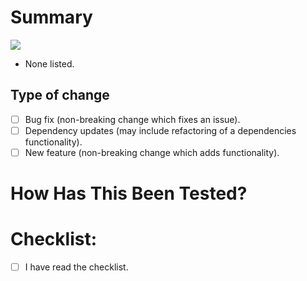# Summary
<!-- Please include a summary of the changes. -->



[![](https://img.shields.io/badge/tickets_and_issues_this_solves-blue?style=for-the-badge)](https://hamzamohdzubair.github.io/redant/)

<!-- Please include a list of Tickets and or Issues this PR resolves. -->

- None listed.

## Type of change
<!-- Please delete options that are not relevant. -->

- [ ] Bug fix (non-breaking change which fixes an issue).
- [ ] Dependency updates (may include refactoring of a dependencies functionality).
- [ ] New feature (non-breaking change which adds functionality).

# How Has This Been Tested?
<!-- Please describe the tests that you ran to verify your changes. -->



# Checklist:
<!--
- I have performed a self-review of my code.
- I have commented my code, particularly in hard-to-understand areas.
- I have made necessary changes to the documentation.
- My changes generate no new warnings.
 -->

- [ ] I have read the checklist.